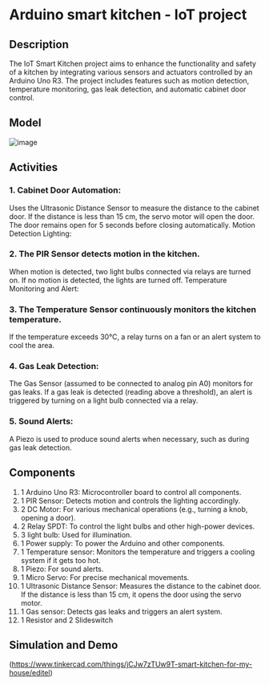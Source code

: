 # Arduino smart kitchen - IoT project

## Description

The IoT Smart Kitchen project aims to enhance the functionality and safety of a kitchen by integrating various sensors and actuators controlled by an Arduino Uno R3. The project includes features such as motion detection, temperature monitoring, gas leak detection, and automatic cabinet door control.

## Model

![image](https://github.com/user-attachments/assets/ae2cf0e8-50fc-4b85-8a0d-dbd92ec650e7)

## Activities

### 1. Cabinet Door Automation:

Uses the Ultrasonic Distance Sensor to measure the distance to the cabinet door.
If the distance is less than 15 cm, the servo motor will open the door.
The door remains open for 5 seconds before closing automatically.
Motion Detection Lighting:

### 2. The PIR Sensor detects motion in the kitchen.
When motion is detected, two light bulbs connected via relays are turned on.
If no motion is detected, the lights are turned off.
Temperature Monitoring and Alert:

### 3. The Temperature Sensor continuously monitors the kitchen temperature.
If the temperature exceeds 30°C, a relay turns on a fan or an alert system to cool the area.

### 4. Gas Leak Detection:
The Gas Sensor (assumed to be connected to analog pin A0) monitors for gas leaks.
If a gas leak is detected (reading above a threshold), an alert is triggered by turning on a light bulb connected via a relay.

### 5. Sound Alerts:
A Piezo is used to produce sound alerts when necessary, such as during gas leak detection.

## Components

1. 1 Arduino Uno R3: Microcontroller board to control all components.
2. 1 PIR Sensor: Detects motion and controls the lighting accordingly.
3. 2 DC Motor: For various mechanical operations (e.g., turning a knob, opening a door).
4. 2 Relay SPDT: To control the light bulbs and other high-power devices.
5. 3 light bulb: Used for illumination.
6. 1 Power supply: To power the Arduino and other components.
7. 1 Temperature sensor: Monitors the temperature and triggers a cooling system if it gets too hot.
8. 1 Piezo: For sound alerts.
9. 1 Micro Servo: For precise mechanical movements.
10. 1 Ultrasonic Distance Sensor: Measures the distance to the cabinet door. If the distance is less than 15 cm, it opens the door using the servo motor.
11. 1 Gas sensor: Detects gas leaks and triggers an alert system.
12. 1 Resistor and 2 Slideswitch

## Simulation and Demo

(https://www.tinkercad.com/things/jCJw7zTUw9T-smart-kitchen-for-my-house/editel)
